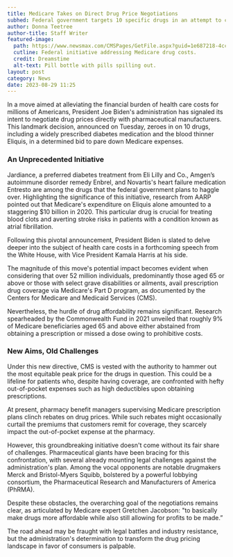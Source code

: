```yaml
---
title: Medicare Takes on Direct Drug Price Negotiations
subhed: Federal government targets 10 specific drugs in an attempt to curtail Medicare costs, facing resistance from pharmaceutical companies.
author: Donna Teetree
author-title: Staff Writer
featured-image: 
  path: https://www.newsmax.com/CMSPages/GetFile.aspx?guid=1e687218-4cc7-4d10-bfed-0f1282406fee&SiteName=Newsmax&maxsidesize=600
  cutline: Federal initiative addressing Medicare drug costs.
  credit: Dreamstime
  alt-text: Pill bottle with pills spilling out.
layout: post
category: News
date: 2023-08-29 11:25
---
```


In a move aimed at alleviating the financial burden of health care costs for millions of Americans, President Joe Biden's administration has signaled its intent to negotiate drug prices directly with pharmaceutical manufacturers. This landmark decision, announced on Tuesday, zeroes in on 10 drugs, including a widely prescribed diabetes medication and the blood thinner Eliquis, in a determined bid to pare down Medicare expenses.

### An Unprecedented Initiative 

Jardiance, a preferred diabetes treatment from Eli Lilly and Co., Amgen’s autoimmune disorder remedy Enbrel, and Novartis's heart failure medication Entresto are among the drugs that the federal government plans to haggle over. Highlighting the significance of this initiative, research from AARP pointed out that Medicare's expenditure on Eliquis alone amounted to a staggering $10 billion in 2020. This particular drug is crucial for treating blood clots and averting stroke risks in patients with a condition known as atrial fibrillation.

Following this pivotal announcement, President Biden is slated to delve deeper into the subject of health care costs in a forthcoming speech from the White House, with Vice President Kamala Harris at his side.

The magnitude of this move's potential impact becomes evident when considering that over 52 million individuals, predominantly those aged 65 or above or those with select grave disabilities or ailments, avail prescription drug coverage via Medicare's Part D program, as documented by the Centers for Medicare and Medicaid Services (CMS).

Nevertheless, the hurdle of drug affordability remains significant. Research spearheaded by the Commonwealth Fund in 2021 unveiled that roughly 9% of Medicare beneficiaries aged 65 and above either abstained from obtaining a prescription or missed a dose owing to prohibitive costs.

### New Aims, Old Challenges

Under this new directive, CMS is vested with the authority to hammer out the most equitable peak price for the drugs in question. This could be a lifeline for patients who, despite having coverage, are confronted with hefty out-of-pocket expenses such as high deductibles upon obtaining prescriptions.

At present, pharmacy benefit managers supervising Medicare prescription plans clinch rebates on drug prices. While such rebates might occasionally curtail the premiums that customers remit for coverage, they scarcely impact the out-of-pocket expense at the pharmacy.

However, this groundbreaking initiative doesn't come without its fair share of challenges. Pharmaceutical giants have been bracing for this confrontation, with several already mounting legal challenges against the administration's plan. Among the vocal opponents are notable drugmakers Merck and Bristol-Myers Squibb, bolstered by a powerful lobbying consortium, the Pharmaceutical Research and Manufacturers of America (PhRMA).

Despite these obstacles, the overarching goal of the negotiations remains clear, as articulated by Medicare expert Gretchen Jacobson: "to basically make drugs more affordable while also still allowing for profits to be made.”

The road ahead may be fraught with legal battles and industry resistance, but the administration's determination to transform the drug pricing landscape in favor of consumers is palpable.